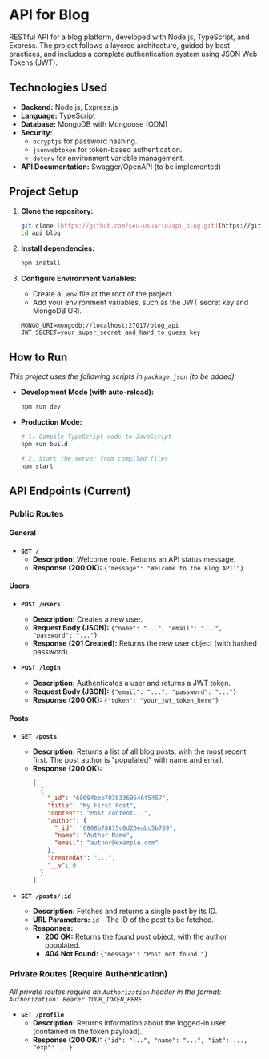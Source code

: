 # API for Blog

RESTful API for a blog platform, developed with Node.js, TypeScript, and Express. The project follows a layered architecture, guided by best practices, and includes a complete authentication system using JSON Web Tokens (JWT).

## Technologies Used

-   **Backend:** Node.js, Express.js
-   **Language:** TypeScript
-   **Database:** MongoDB with Mongoose (ODM)
-   **Security:**
    -   `bcryptjs` for password hashing.
    -   `jsonwebtoken` for token-based authentication.
    -   `dotenv` for environment variable management.
-   **API Documentation:** Swagger/OpenAPI (to be implemented)

## Project Setup

1.  **Clone the repository:**
    ```bash
    git clone [https://github.com/seu-usuario/api_blog.git](https://github.com/seu-usuario/api_blog.git)
    cd api_blog
    ```

2.  **Install dependencies:**
    ```bash
    npm install
    ```

3.  **Configure Environment Variables:**
    -   Create a `.env` file at the root of the project.
    -   Add your environment variables, such as the JWT secret key and MongoDB URI.
    ```env
    MONGO_URI=mongodb://localhost:27017/blog_api
    JWT_SECRET=your_super_secret_and_hard_to_guess_key
    ```

## How to Run

*This project uses the following scripts in `package.json` (to be added):*

-   **Development Mode (with auto-reload):**
    ```bash
    npm run dev
    ```

-   **Production Mode:**
    ```bash
    # 1. Compile TypeScript code to JavaScript
    npm run build

    # 2. Start the server from compiled files
    npm start
    ```

## API Endpoints (Current)

### Public Routes

#### General
-   **`GET /`**
    -   **Description:** Welcome route. Returns an API status message.
    -   **Response (200 OK):** `{"message": "Welcome to the Blog API!"}`

#### Users
-   **`POST /users`**
    -   **Description:** Creates a new user.
    -   **Request Body (JSON):** `{"name": "...", "email": "...", "password": "..."}`  
    -   **Response (201 Created):** Returns the new user object (with hashed password).

-   **`POST /login`**
    -   **Description:** Authenticates a user and returns a JWT token.
    -   **Request Body (JSON):** `{"email": "...", "password": "..."}`  
    -   **Response (200 OK):** `{"token": "your_jwt_token_here"}`

#### Posts
-   **`GET /posts`**
    -   **Description:** Returns a list of all blog posts, with the most recent first. The post author is "populated" with name and email.
    -   **Response (200 OK):**
        ```json
        [
          {
            "_id": "68694bbb703b3369646f5457",
            "title": "My First Post",
            "content": "Post content...",
            "author": {
              "_id": "6868b78875c0d20eabc5b769",
              "name": "Author Name",
              "email": "author@example.com"
            },
            "createdAt": "...",
            "__v": 0
          }
        ]
        ```

-   **`GET /posts/:id`**
    -   **Description:** Fetches and returns a single post by its ID.
    -   **URL Parameters:** `id` - The ID of the post to be fetched.
    -   **Responses:**
        -   **200 OK:** Returns the found post object, with the author populated.
        -   **404 Not Found:** `{"message": "Post not found."}`

### Private Routes (Require Authentication)

*All private routes require an `Authorization` header in the format: `Authorization: Bearer YOUR_TOKEN_HERE`*

-   **`GET /profile`**
    -   **Description:** Returns information about the logged-in user (contained in the token payload).
    -   **Response (200 OK):** `{"id": "...", "name": "...", "iat": ..., "exp": ...}`
